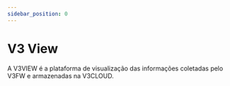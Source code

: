```yaml
---
sidebar_position: 0
---
```


# V3 View

A V3VIEW é a plataforma de visualização das informações coletadas pelo V3FW e armazenadas na V3CLOUD.